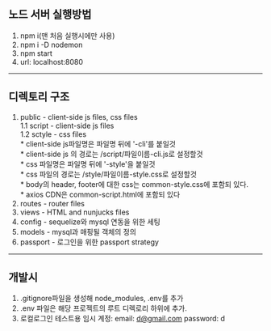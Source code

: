 ## 노드 서버 실행방법
  1. npm i(맨 처음 실행시에만 사용)
  2. npm i -D nodemon
  3. npm start
  4. url: localhost:8080
- - -
## 디렉토리 구조
  1. public - client-side js files,  css files<br>
    1.1 script - client-side js files<br>
    1.2 sctyle - css files<br>
    * client-side js파일명은 파일명 뒤에 '-cli'를 붙일것<br>
    * client-side js 의 경로는 /script/파일이름-cli.js로 설정할것<br>
    * css 파일명은 파일명 뒤에 '-style'을 붙일것<br>
    * css 파일의 경로는 /style/파일이름-style.css로 설정할것<br>
    * body의 header, footer에 대한 css는 common-style.css에 포함되 있다.<br>
    * axios CDN은 common-script.html에 포함되 있다<br>
  2. routes - router files
  3. views - HTML and nunjucks files 
  4. config - sequelize와 mysql 연동을 위한 세팅
  5. models - mysql과 매핑될 객체의 정의
  6. passport - 로그인을 위한 passport strategy
- - - 
## 개발시
  1. .gitignore파일을 생성해 node_modules, .env를 추가
  2. .env 파일은 해당 프로젝트의 루트 디렉로리 하위에 추가.
  3. 로컬로그인 테스트용 임시 계정:
      email: d@gmail.com
      password: d
     
